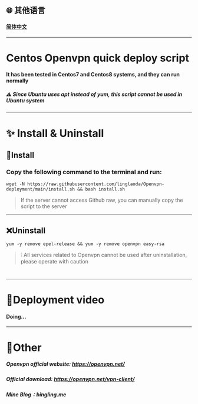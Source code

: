 
## 🌐 其他语言
#### [简体中文](https://github.com/linglaoda/Openvpn-deployment)

***

# Centos Openvpn quick deploy script
#### It has been tested in Centos7 and Centos8 systems, and they can run normally
##### ⚠ Since Ubuntu uses apt instead of yum, this script cannot be used in Ubuntu system

***

# ✨ Install & Uninstall
## 🔮Install
### Copy the following command to the terminal and run:
````
wget -N https://raw.githubusercontent.com/linglaoda/Openvpn-deployment/main/install.sh && bash install.sh
````
> If the server cannot access Github raw, you can manually copy the script to the server
***


## ❌Uninstall

````
yum -y remove epel-release && yum -y remove openvpn easy-rsa
````
> ❕ All services related to Openvpn cannot be used after uninstallation, please operate with caution
#
***

# 🌠Deployment video
#### Doing...

***

# 🌌Other
##### Openvpn official website: https://openvpn.net/
##### Official download: https://openvpn.net/vpn-client/
##### Mine Blog：bingling.me

